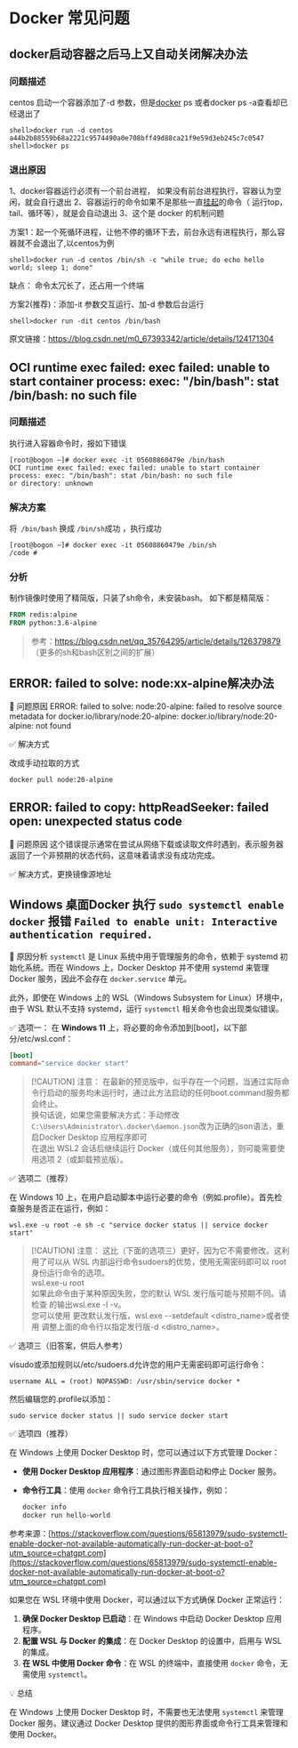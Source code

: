 # Docker 常见问题

## docker启动容器之后马上又自动关闭解决办法

### 问题描述



centos 启动一个容器添加了-d 参数，但是[docker](https://so.csdn.net/so/search?q=docker&spm=1001.2101.3001.7020) ps 或者docker ps -a查看却已经退出了

```shell
shell>docker run -d centos
a44b2b88559b68a2221c9574490a0e708bff49d88ca21f9e59d3eb245c7c0547
shell>docker ps
```

### 退出原因

1、docker容器运行必须有一个前台进程， 如果没有前台进程执行，容器认为空闲，就会自行退出
2、容器运行的命令如果不是那些一直[挂起](https://so.csdn.net/so/search?q=%E6%8C%82%E8%B5%B7&spm=1001.2101.3001.7020)的命令（ 运行top，tail、循环等），就是会自动退出
3、这个是 docker 的机制问题



方案1：起一个死循环进程，让他不停的循环下去，前台永远有进程执行，那么容器就不会退出了,以centos为例

```shell
shell>docker run -d centos /bin/sh -c "while true; do echo hello world; sleep 1; done"
```

缺点： 命令太冗长了，还占用一个终端

方案2(推荐)：添加-it 参数交互运行、加-d 参数后台运行

```shell
shell>docker run -dit centos /bin/bash
```


原文链接：https://blog.csdn.net/m0_67393342/article/details/124171304



## OCI runtime exec failed: exec failed: unable to start container process: exec: "/bin/bash": stat /bin/bash: no such file

### 问题描述

执行进入容器命令时，报如下错误

```
[root@bogon ~]# docker exec -it 05608860479e /bin/bash
OCI runtime exec failed: exec failed: unable to start container process: exec: "/bin/bash": stat /bin/bash: no such file                                or directory: unknown
```

### 解决方案

将` /bin/bash` 换成 `/bin/sh`成功 ，执行成功

```shell
[root@bogon ~]# docker exec -it 05608860479e /bin/sh
/code #
```

### 分析

制作镜像时使用了精简版，只装了sh命令，未安装bash。
如下都是精简版：

```dockerfile
FROM redis:alpine 
FROM python:3.6-alpine
```

> 参考：https://blog.csdn.net/qq_35764295/article/details/126379879 （更多的sh和bash区别之间的扩展）


## ERROR: failed to solve: node:xx-alpine解决办法

🧩 问题原因
ERROR: failed to solve: node:20-alpine: failed to resolve source metadata for docker.io/library/node:20-alpine: docker.io/library/node:20-alpine: not found

✅ 解决方式

改成手动拉取的方式

```bash
docker pull node:20-alpine
```

## ERROR: failed to copy: httpReadSeeker: failed open: unexpected status code

🧩 问题原因
这个错误提示通常在尝试从网络下载或读取文件时遇到，表示服务器返回了一个非预期的状态代码，这意味着请求没有成功完成。

✅ 解决方式，更换镜像源地址


## Windows 桌面Docker 执行 `sudo systemctl enable docker` 报错 `Failed to enable unit: Interactive authentication required.`

🧩 原因分析
`systemctl` 是 Linux 系统中用于管理服务的命令，依赖于 systemd 初始化系统。而在 Windows 上，Docker Desktop 并不使用 systemd 来管理 Docker 服务，因此不会存在 `docker.service` 单元。

此外，即使在 Windows 上的 WSL（Windows Subsystem for Linux）环境中，由于 WSL 默认不支持 systemd，运行 `systemctl` 相关命令也会出现类似错误。


✅ 选项一： 在 **Windows 11** 上，将必要的命令添加到[boot]，以下部分/etc/wsl.conf：

```conf
[boot]
command="service docker start"
```

> [!CAUTION] 注意：
> 在最新的预览版中，似乎存在一个问题，当通过实际命令行启动的服务均未运行时，通过此方法启动的任何boot.command服务都会终止。  
> 换句话说，如果您需要解决方式：手动修改`C:\Users\Administrator\.docker\daemon.json`改为正确的json语法，重启Docker Desktop 应用程序即可  
> 在退出 WSL2 会话后继续运行 Docker（或任何其他服务），则可能需要使用选项 2（或卸载预览版）。  

✅ 选项二（推荐）

在 Windows 10 上，在用户启动脚本中运行必要的命令（例如.profile）。首先检查服务是否正在运行，例如：

```shell
wsl.exe -u root -e sh -c "service docker status || service docker start"
```

> [!CAUTION] 注意：
> 这比（下面的选项三）更好，因为它不需要修改。这利用了可以从 WSL 内部运行命令sudoers的优势，使用无需密码即可以 root 身份运行命令的选项。  
> wsl.exe-u root  
> 如果此命令由于某种原因失败，您的默认 WSL 发行版可能与预期不同。请检查 的输出wsl.exe -l -v。  
> 您可以使用 更改默认发行版，wsl.exe --setdefault <distro_name>或者使用 调整上面的命令行以指定发行版-d <distro_name>。

✅ 选项三（旧答案，供后人参考）

visudo或添加规则以/etc/sudoers.d允许您的用户无需密码即可运行命令：

```shell
username ALL = (root) NOPASSWD: /usr/sbin/service docker *
```
然后编辑您的.profile以添加：

```shell
sudo service docker status || sudo service docker start
```

✅ 选项四（推荐）

在 Windows 上使用 Docker Desktop 时，您可以通过以下方式管理 Docker：

- **使用 Docker Desktop 应用程序**：通过图形界面启动和停止 Docker 服务。

- **命令行工具**：使用 `docker` 命令行工具执行相关操作，例如：

  ```powershell
  docker info
  docker run hello-world
  ```



参考来源：[https://stackoverflow.com/questions/65813979/sudo-systemctl-enable-docker-not-available-automatically-run-docker-at-boot-o?utm_source=chatgpt.com](https://stackoverflow.com/questions/65813979/sudo-systemctl-enable-docker-not-available-automatically-run-docker-at-boot-o?utm_source=chatgpt.com)


如果您在 WSL 环境中使用 Docker，可以通过以下方式确保 Docker 正常运行：

1. **确保 Docker Desktop 已启动**：在 Windows 中启动 Docker Desktop 应用程序。
2. **配置 WSL 与 Docker 的集成**：在 Docker Desktop 的设置中，启用与 WSL 的集成。
3. **在 WSL 中使用 Docker 命令**：在 WSL 的终端中，直接使用 `docker` 命令，无需使用 `systemctl`。


💡 总结

在 Windows 上使用 Docker Desktop 时，不需要也无法使用 `systemctl` 来管理 Docker 服务。建议通过 Docker Desktop 提供的图形界面或命令行工具来管理和使用 Docker。
